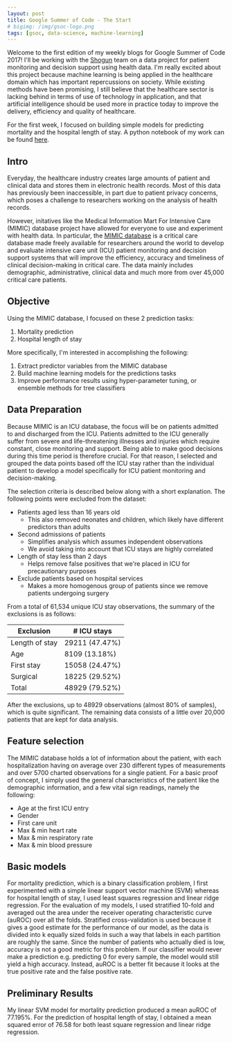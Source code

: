 ```yaml
---
layout: post
title: Google Summer of Code - The Start
# bigimg: /img/gsoc-logo.png
tags: [gsoc, data-science, machine-learning]
---
```


Welcome to the first edition of my weekly blogs for Google Summer of Code 2017! I'll be working with the [Shogun](http://shogun.ml) team on a data project for patient monitoring and decision support using health data. I'm really excited about this project because machine learning is being applied in the healthcare domain which has important repercussions on society. While existing methods have been promising, I still believe that the healthcare sector is lacking behind in terms of use of technology in application, and that artificial intelligence should be used more in practice today to improve the delivery, efficiency and quality of healthcare.

For the first week, I focused on building simple models for predicting mortality and the hospital length of stay. A python notebook of my work can be found [here](https://github.com/olinguyen/gsoc2017-shogun-dataproject/).

## Intro

Everyday, the healthcare industry creates large amounts of patient and clinical data and stores them in electronic health records. Most of this data has previously been inaccessible, in part due to patient privacy concerns, which poses a challenge to researchers working on the analysis of health records.

However, initatives like the Medical Information Mart For Intensive Care (MIMIC) database project have allowed for everyone to use and experiment with health data. In particular, the [MIMIC database](https://mimic.physionet.org/
) is a critical care database made freely available for researchers around the world to develop and evaluate intensive care unit (ICU) patient monitoring and decision support systems that will improve the efficiency, accuracy and timeliness of clinical decision-making in critical care. The data mainly includes demographic, administrative, clinical data and much more from over 45,000 critical care patients.

## Objective

Using the MIMIC database, I focused on these 2 prediction tasks:

1. Mortality prediction
2. Hospital length of stay  

More specifically, I'm interested in accomplishing the following:

1. Extract predictor variables from the MIMIC database
2. Build machine learning models for the predictions tasks
3. Improve performance results using hyper-parameter tuning, or ensemble methods for tree classifiers

## Data Preparation

Because MIMIC is an ICU database, the focus will be on patients admitted to and discharged from the ICU. Patients admitted to the ICU generally suffer from severe and life-threatening illnesses and injuries which require constant, close monitoring and support. Being able to make good decisions during this time period is therefore crucial. For that reason, I selected and grouped the data points based off the ICU stay rather than the individual patient to develop a model specifically for ICU patient monitoring and decision-making.

The selection criteria is described below along with a short explanation. The following points were excluded from the dataset:

* Patients aged less than 16 years old
    * This also removed neonates and children, which likely have different predictors than adults
* Second admissions of patients
    * Simplifies analysis which assumes independent observations
    * We avoid taking into account that ICU stays are highly correlated
* Length of stay less than 2 days
    * Helps remove false positives that we're placed in ICU for precautionary purposes
* Exclude patients based on hospital services
    * Makes a more homogenous group of patients since we remove patients undergoing surgery

From a total of 61,534 unique ICU stay observations, the summary of the exclusions is as follows:

| Exclusion      | # ICU stays    |
|----------------|----------------|
| Length of stay | 29211 (47.47%) |
| Age            | 8109 (13.18%)  |
| First stay     | 15058 (24.47%) |
| Surgical       | 18225 (29.52%) |
| Total          | 48929 (79.52%) |

After the exclusions, up to 48929 observations (almost 80% of samples), which is quite significant. The remaining data consists of a little over 20,000 patients that are kept for data analysis.

## Feature selection

The MIMIC database holds a lot of information about the patient, with each hospitalization having on average over 230 different types of measurements and over 5700 charted observations for a single patient. For a basic proof of concept, I simply used the general characteristics of the patient like the demographic information, and a few vital sign readings, namely the following:

* Age at the first ICU entry
* Gender
* First care unit
* Max & min heart rate
* Max & min respiratory rate
* Max & min blood pressure

## Basic models

For mortality prediction, which is a binary classification problem, I first experimented with a simple linear support vector machine (SVM) whereas for hospital length of stay, I used least squares regression and linear ridge regression. For the evaluation of my models, I used stratified 10-fold and averaged out the area under the receiver operating characteristic curve (auROC) over all the folds. Stratified cross-validation is used because it gives a good estimate for the performance of our model, as the data is divided into k equally sized folds in such a way that labels in each partition are roughly the same. Since the number of patients who actually died is low, accuracy is not a good metric for this problem. If our classifier would never make a prediction e.g. predicting 0 for every sample, the model would still yield a high accuracy. Instead, auROC is a better fit because it looks at the true positive rate and the false positive rate.

## Preliminary Results

My linear SVM model for mortality prediction produced a mean auROC of 77.195%. For the prediction of hospital length of stay, I obtained a mean squared error of 76.58 for both least square regression and linear ridge regression.
